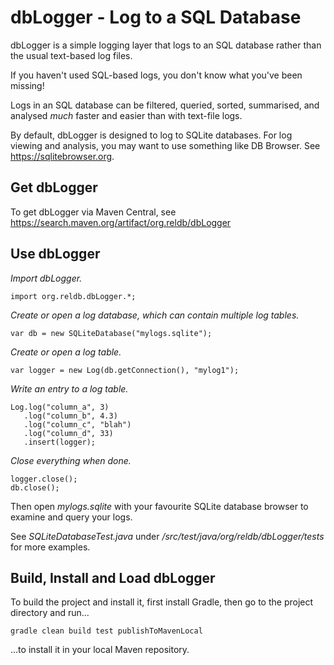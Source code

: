 # dbLogger - Log to a SQL Database

dbLogger is a simple logging layer that logs to an SQL database rather
than the usual text-based log files.

If you haven't used SQL-based logs, you don't know what 
you've been missing!

Logs in an SQL database can be filtered, queried, sorted, summarised,
and analysed _much_ faster and easier than with text-file logs.

By default, dbLogger is designed to log to SQLite databases. 
For log viewing and analysis, you may want to use something
like DB Browser. See https://sqlitebrowser.org.

## Get dbLogger

To get dbLogger via Maven Central, see https://search.maven.org/artifact/org.reldb/dbLogger

## Use dbLogger

*Import dbLogger.*

```
import org.reldb.dbLogger.*;
```

*Create or open a log database, which can contain multiple log tables.*

```
var db = new SQLiteDatabase("mylogs.sqlite");
```

*Create or open a log table.*

```
var logger = new Log(db.getConnection(), "mylog1");
```

*Write an entry to a log table.*

```
Log.log("column_a", 3)
   .log("column_b", 4.3)
   .log("column_c", "blah")
   .log("column_d", 33)
   .insert(logger);
```

*Close everything when done.*

```
logger.close();
db.close();
```

Then open _mylogs.sqlite_ with your favourite SQLite database browser to examine and query your logs.

See _SQLiteDatabaseTest.java_ under _/src/test/java/org/reldb/dbLogger/tests_ for more examples.

## Build, Install and Load dbLogger

To build the project and install it, first install Gradle, then go to the project directory
and run...
```
gradle clean build test publishToMavenLocal
```
...to install it in your local Maven repository. 

